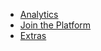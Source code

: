 - [Analytics](platform/analytics.md)
- [Join the Platform](platform/join.md)
- [Extras](platform/extras.md)
